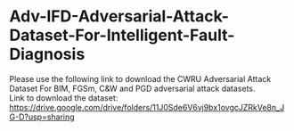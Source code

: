 # Adv-IFD-Adversarial-Attack-Dataset-For-Intelligent-Fault-Diagnosis
Please use the following link to download the CWRU Adversarial Attack Dataset For BIM, FGSm, C&W and PGD adversarial attack datasets. <br>
Link to download the dataset: https://drive.google.com/drive/folders/11J0Sde6V6vj9bx1ovgcJZRkVe8n_JG-D?usp=sharing
